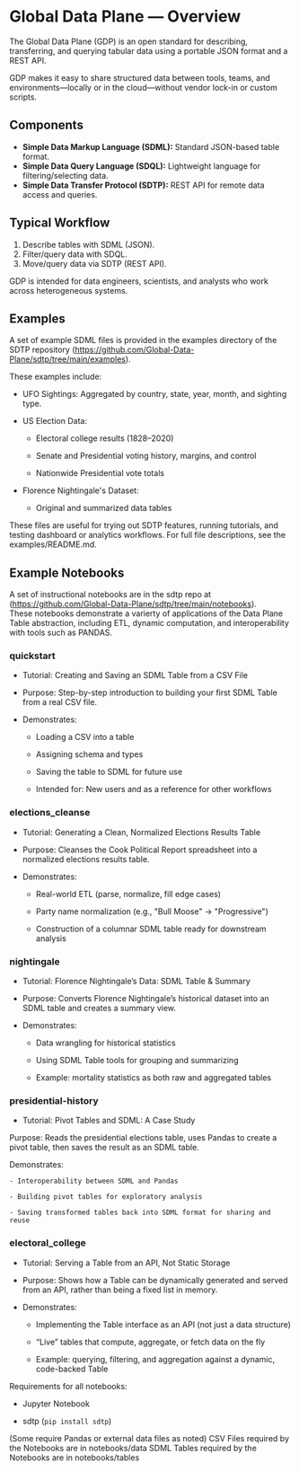 # Global Data Plane — Overview

The Global Data Plane (GDP) is an open standard for describing, transferring, and querying tabular data using a portable JSON format and a REST API.

GDP makes it easy to share structured data between tools, teams, and environments—locally or in the cloud—without vendor lock-in or custom scripts.

## Components

- **Simple Data Markup Language (SDML):** Standard JSON-based table format.
- **Simple Data Query Language (SDQL):** Lightweight language for filtering/selecting data.
- **Simple Data Transfer Protocol (SDTP):** REST API for remote data access and queries.

## Typical Workflow

1. Describe tables with SDML (JSON).
2. Filter/query data with SDQL.
3. Move/query data via SDTP (REST API).

GDP is intended for data engineers, scientists, and analysts who work across heterogeneous systems.


##  Examples

A set of example SDML files is provided in the examples directory of the SDTP repository
(https://github.com/Global-Data-Plane/sdtp/tree/main/examples).

These examples include:

- UFO Sightings: Aggregated by country, state, year, month, and sighting type.

- US Election Data:

    - Electoral college results (1828–2020)

    - Senate and Presidential voting history, margins, and control

    - Nationwide Presidential vote totals

- Florence Nightingale's Dataset:

    - Original and summarized data tables

These files are useful for trying out SDTP features, running tutorials, and testing dashboard or analytics workflows.
For full file descriptions, see the examples/README.md.

## Example Notebooks

A set of instructional notebooks are in the sdtp repo at (https://github.com/Global-Data-Plane/sdtp/tree/main/notebooks).  
These notebooks demonstrate a varierty of applications  of the Data Plane Table abstraction, including ETL, dynamic computation, and interoperability with  tools such as  PANDAS.

### **quickstart**

- Tutorial: Creating and Saving an SDML Table from a CSV File

- Purpose: Step-by-step introduction to building your first SDML Table from a real CSV file.

- Demonstrates:

    - Loading a CSV into a table

    - Assigning schema and types

    - Saving the table to SDML for future use

    - Intended for: New users and as a reference for other workflows

### **elections_cleanse**

- Tutorial: Generating a Clean, Normalized Elections Results Table

- Purpose: Cleanses the Cook Political Report spreadsheet into a normalized elections results table.

- Demonstrates:

    - Real-world ETL (parse, normalize, fill edge cases)

    - Party name normalization (e.g., "Bull Moose" → "Progressive")

    - Construction of a columnar SDML table ready for downstream analysis

### **nightingale**

- Tutorial: Florence Nightingale’s Data: SDML Table & Summary

- Purpose: Converts Florence Nightingale’s historical dataset into an SDML table and creates a summary view.

- Demonstrates:

    - Data wrangling for historical statistics

    - Using SDML Table tools for grouping and summarizing

    - Example: mortality statistics as both raw and aggregated tables

### **presidential-history**

- Tutorial: Pivot Tables and SDML: A Case Study

Purpose: Reads the presidential elections table, uses Pandas to create a pivot table, then saves the result as an SDML table.

Demonstrates:

    - Interoperability between SDML and Pandas

    - Building pivot tables for exploratory analysis

    - Saving transformed tables back into SDML format for sharing and reuse

### **electoral_college**

- Tutorial: Serving a Table from an API, Not Static Storage

- Purpose: Shows how a Table can be dynamically generated and served from an API, rather than being a fixed list in memory.

- Demonstrates:

    - Implementing the Table interface as an API (not just a data structure)

    - “Live” tables that compute, aggregate, or fetch data on the fly

    - Example: querying, filtering, and aggregation against a dynamic, code-backed Table

Requirements for all notebooks:

- Jupyter Notebook

- sdtp (`pip install sdtp`)

(Some require Pandas or external data files as noted)
CSV Files required by the Notebooks are in notebooks/data
SDML Tables required by the Notebooks are in notebooks/tables